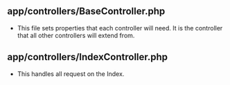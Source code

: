 ## app/controllers/BaseController.php

* This file sets properties that each controller will need. It is the controller that all other controllers will extend from.

## app/controllers/IndexController.php

* This handles all request on the Index.